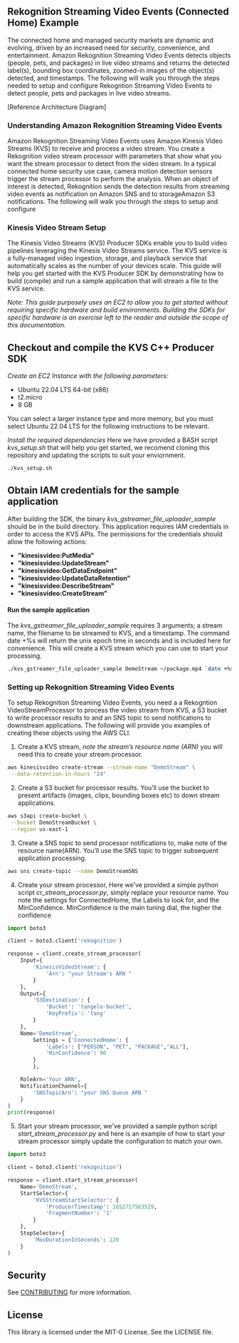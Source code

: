 ## Rekognition Streaming Video Events (Connected Home) Example

The connected home and managed security markets are dynamic and evolving, driven by an increased need for security, convenience, and entertainment. Amazon Rekognition Streaming Video Events detects objects (people, pets, and packages) in live video streams and returns the detected label(s), bounding box coordinates, zoomed-in images of the object(s) detected, and timestamps. The following will walk you through the steps needed to setup and configure Rekogntion Streaming Video Events to detect people, pets and packages in live video streams.


[Reference Architecture Diagram]

### Understanding Amazon Rekognition Streaming Video Events

Amazon Rekognition Streaming Video Events uses Amazon Kinesis Video Streams (KVS) to receive and process a video stream. You create a Rekognition video stream processor with parameters that show what you want the stream processor to detect from the video stream. In a typical connected home security use case, camera motion detection sensors trigger the stream processor to perform the analysis. When an object of interest is detected, Rekognition sends the detection results from streaming video events as notification on Amazon SNS and to storageAmazon S3 notifications. The following will walk you through the steps to setup and configure 

### Kinesis Video Stream Setup 

The Kinesis Video Streams (KVS) Producer SDKs enable you to build video pipelines leveraging the Kinesis Video Streams service.  The KVS service is a fully-managed video ingestion, storage, and playback service that automatically scales as the number of your devices scale.  This guide will help you get started with the KVS Producer SDK by demonstrating how to build (compile) and run a sample application that will stream a file to the KVS service.  

*Note: This guide purposely uses an EC2 to allow you to get started without requiring specific hardware and build environments.  Building the SDKs for specific hardware is an exercise left to the reader and outside the scope of this documentation.*

## Checkout and compile the KVS C++ Producer SDK

*Create an EC2 Instance with the following parameters:*

- Ubuntu 22.04 LTS 64-bit (x86)
- t2.micro
- 8 GB

You can select a larger instance type and more memory, but you must select Ubuntu 22.04 LTS for the following instructions to be relevant.

*Install the required dependencies*
Here we have provided a BASH script *kvs_setup.sh* that will help you get started, we recomend cloning this repository and updating the scripts to suit your enviornment. 

```bash 
./kvs_setup.sh
```

## Obtain IAM credentials for the sample application

After building the SDK, the binary *kvs_gstreamer_file_uploader_sample* should be in the build directory.  This application requires IAM credentials in order to access the KVS APIs.  The permissions for the credentials should allow the following actions:
 
- **"kinesisvideo:PutMedia"** 
- **"kinesisvideo:UpdateStream"** 
- **"kinesisvideo:GetDataEndpoint"** 
- **"kinesisvideo:UpdateDataRetention"** 
- **"kinesisvideo:DescribeStream"** 
- **"kinesisvideo:CreateStream"** 

#### Run the sample application

The *kvs_gstreamer_file_uploader_sample* requires 3 arguments; a stream name, the filename to be streamed to KVS, and a timestamp.  The command date +%s will return the unix epoch time in seconds and is included here for convenience. This will create a KVS stream which you can use to start your processing.

```bash
./kvs_gstreamer_file_uploader_sample DemoStream ~/package.mp4 `date +%s`
```

### Setting up Rekognition Streaming Video Events 

To setup Rekognition Streaming Video Events, you need a a Rekogntion VideoStreamProcessor to process the video stream from KVS, a S3 bucket to write processor results to and an SNS topic to send notifications to downstream applications. The following will provide you examples of creating these objects using the AWS CLI. 

1. Create a KVS stream, *note the stream’s resource name (ARN)* you will need this to create your stream processor.  

```bash
aws kinesisvideo create-stream --stream-name "DemoStream" \
 --data-retention-in-hours "24"
```
2. Create a S3 bucket for processor results. You’ll use the bucket to present artifacts (images, clips, bounding boxes etc) to down stream applications. 

```bash
aws s3api create-bucket \
 --bucket DemoStreamBucket \
 --region us-east-1
```
3. Create a SNS topic to send processor notifications to, make note of the resource name(ARN). You’ll use the SNS topic to trigger subsequent application processing. 

```bash
aws sns create-topic --name DemoStreamSNS
```

4. Create your stream processor, Here we've provided a simple python script *cr_stream_processor.py*, simply replace your resource name. You note the settings for ConnectedHome, the Labels to look for, and the MinConfidence. MinConfidence is the main tuning dial, the higher the confidence 

```python
import boto3

client = boto3.client('rekognition')

response = client.create_stream_processor(
    Input={
        'KinesisVideoStream': {
            'Arn': "your Stream's ARN "
        }
    },
    Output={
        'S3Destination': {
            'Bucket': 'tangelo-bucket',
            'KeyPrefix': 'tang'
        }
    },
    Name='DemoStream',
        Settings = {'ConnectedHome': {
            'Labels': ["PERSON", "PET", "PACKAGE","ALL"],
            'MinConfidence': 90
        }
        },

    RoleArn='Your ARN',
    NotificationChannel={
        'SNSTopicArn': "your SNS Queue ARN "
    }
)
print(response)
```

5. Start your stream processor, we've provided a sample python script *start_stream_processor.py* and here is an example of how to start your stream processor simply update the configuration to match your own. 

```python
import boto3

client = boto3.client('rekognition')

response = client.start_stream_processor(
    Name='DemoStream',
    StartSelector={
        'KVSStreamStartSelector': {
            'ProducerTimestamp': 1652717563529,
            'FragmentNumber': '1'
        }
    },
    StopSelector={
        'MaxDurationInSeconds': 120
    }
)
```



## Security

See [CONTRIBUTING](CONTRIBUTING.md#security-issue-notifications) for more information.

## License

This library is licensed under the MIT-0 License. See the LICENSE file.

